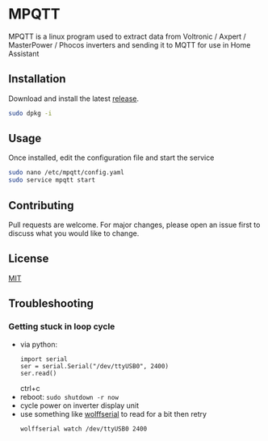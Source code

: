 # MPQTT

MPQTT is a linux program used to extract data from Voltronic / Axpert / MasterPower / Phocos inverters and sending it to MQTT for use in Home Assistant

## Installation

Download and install the latest [release](https://github.com/lluiscab/MPQTT/releases).

```bash
sudo dpkg -i
```

## Usage

Once installed, edit the configuration file and start the service

```bash
sudo nano /etc/mpqtt/config.yaml
sudo service mpqtt start
```

## Contributing

Pull requests are welcome. For major changes, please open an issue first to discuss what you would like to change.

## License

[MIT](https://choosealicense.com/licenses/mit/)

## Troubleshooting

### Getting stuck in loop cycle
- via python:
    ```
    import serial
    ser = serial.Serial("/dev/ttyUSB0", 2400)
    ser.read()
    ```
    ctrl+c
- reboot: `sudo shutdown -r now`
- cycle power on inverter display unit
- use something like [wolffserial](https://crates.io/crates/wolffserial) to read for a bit then retry
    ```
    wolffserial watch /dev/ttyUSB0 2400
    ```